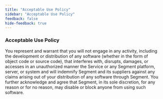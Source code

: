 ```yaml
---
title: "Acceptable Use Policy"
sidebar: "Acceptable Use Policy"
feedback: false
hide-feedback: true
---
```


### Acceptable Use Policy

You represent and warrant that you will not engage in any activity, including the development or distribution of any software (whether in the form of object code or source code), that interferes with, disrupts, damages, or accesses in an unauthorized manner the Service or any Segment platform, server, or system and will indemnify Segment and its suppliers against any claims arising out of your distribution of any software through Segment.  You further acknowledge and agree that Segment, in its sole discretion, for any reason or for no reason, may disable or block anyone from using such software.
